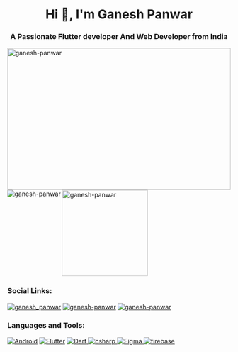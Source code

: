 <h1 align="center">Hi 👋, I'm Ganesh Panwar</h1>
<h3 align="center">A Passionate Flutter developer And Web Developer from India</h3>

<!-- Contribution  -->
<img src="https://github-readme-streak-stats.herokuapp.com/?user=GaneshPanwar&theme=tokyonight&date_format=%5BY%20%5DM%20j" height="320" width="100%" align="center-left" alt="ganesh-panwar" />
<!-- Github Profile Stats -->
<img src="https://github-readme-stats.vercel.app/api?username=GaneshPanwar&theme=tokyonight&count_private=true" align="left" alt="ganesh-panwar" />
<!-- Most Used Languages -->
<img src="https://github-readme-stats.vercel.app/api/top-langs?username=GaneshPanwar&layout=compact&theme=tokyonight" height="194" alt="ganesh-panwar" />

<!-- Social Links-->
<h3 align="left">Social Links:</h3>
<p align="left">
<a href="https://twitter.com/ganesh__panwar" target="blank"><img align="center" src="https://img.shields.io/badge/twitter-000?style=for-the-badge&logo=twitter" alt="ganesh_panwar" /></a>
<a href="https://linkedin.com/in/ganesh-panwar" target="blank"><img align="center" src="https://img.shields.io/badge/linkedin-000?style=for-the-badge&logo=linkedin" alt="ganesh-panwar"/></a>
<a href="https://play.google.com/store/apps/dev?id=7989763632565953614" target="blank"><img align="center" src="https://img.shields.io/badge/play_store-000?style=for-the-badge&logo=googleplay" alt="ganesh-panwar"/></a>

</p>

<h3 align="left">Languages and Tools:</h3>
<!-- Android -->
<p align="left">
<a href="https://developer.android.com" target="_blank" rel="noreferrer" ><img src="https://img.shields.io/badge/android-000?style=for-the-badge&logo=android&logoColor=green" alt="Android")"/></a>
<!-- Flutter -->
<a href="https://flutter.dev/" target="_blank" rel="noreferrer" ><img src="https://img.shields.io/badge/flutter-000?style=for-the-badge&logo=flutter&logoColor=blue" alt="Flutter"/></a>
<!-- Dart -->
<a href="https://dart.dev" target="_blank" rel="noreferrer"> <img src="https://img.shields.io/badge/dart-000?style=for-the-badge&logo=dart&logoColor=blue" alt="Dart" /> </a>
<!-- C-Sharp -->
<a href="https://www.w3schools.com/cs/" target="_blank" rel="noreferrer"> <img src="https://img.shields.io/badge/csharp-000?style=for-the-badge&logo=csharp&logoColor=E68217" alt="csharp" /> </a>
<!-- Figma -->
 <a href="https://www.figma.com/" target="_blank" rel="noreferrer"> <img src="https://img.shields.io/badge/figma-000?style=for-the-badge&logo=figma" alt="Figma"/> </a> 
 <!-- Firebase -->
 <a href="https://firebase.google.com/" target="_blank" rel="noreferrer"> <img src="https://img.shields.io/badge/firebase-000?style=for-the-badge&logo=firebase" alt="firebase" /> </a> 
</p>


<!-- Trophys-->
<!-- <a href="https://github.com/ryo-ma/github-profile-trophy"><img src="https://github-profile-trophy.vercel.app/?username=GaneshPanwar&layout=compact&theme=tokyonight" width="100%"  alt="ganesh-panwar" /></a> -->

<!-- <p align="left"> <img src="https://komarev.com/ghpvc/?username=GaneshPanwar&label=Profile%20views&color=0e75b6&style=flat" alt="ganesh-panwar" /> </p> -->



<!--
**GaneshPanwar/GaneshPanwar** is a ✨ _special_ ✨ repository because its `README.md` (this file) appears on your GitHub profile.

Here are some ideas to get you started:

- 🔭 I’m currently working on ...
- 🌱 I’m currently learning ...
- 👯 I’m looking to collaborate on ...
- 🤔 I’m looking for help with ...
- 💬 Ask me about ...
- 📫 How to reach me: ...
- 😄 Pronouns: ...
- ⚡ Fun fact: ...
-->
